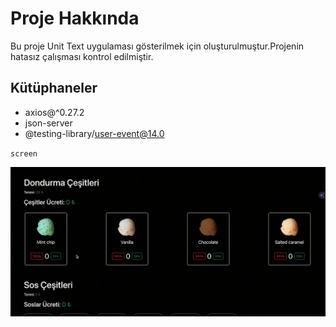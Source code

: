 # Proje Hakkında 

Bu proje Unit Text uygulaması gösterilmek için oluşturulmuştur.Projenin hatasız çalışması kontrol edilmiştir.

## Kütüphaneler

- axios@^0.27.2
- json-server
- @testing-library/user-event@14.0

`screen`

![](ice.gif)
